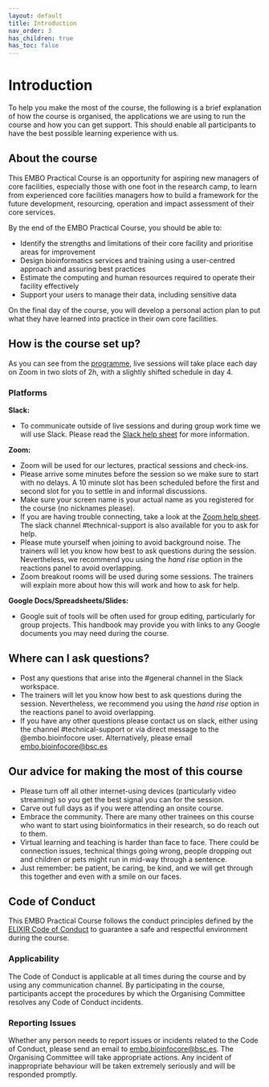 ```yaml
---
layout: default
title: Introduction
nav_order: 3
has_children: true
has_toc: false
---
```


# Introduction

To help you make the most of the course, the following is a brief explanation of how the course is organised, the applications we are using to run the course and how you can get support. This should enable all participants to have the best possible learning experience with us. 

## About the course
This EMBO Practical Course is an opportunity for aspiring new managers of core facilities, especially those with one foot in the research camp, to learn from experienced core facilities managers how to build a framework for the future development, resourcing, operation and impact assessment of their core services. 

By the end of the EMBO Practical Course, you should be able to:
- Identify the strengths and limitations of their core facility and prioritise areas for improvement
- Design bioinformatics services and training using a user-centred approach and assuring best practices
- Estimate the computing and human resources required to operate their facility effectively
- Support your users to manage their data, including sensitive data

On the final day of the course, you will develop a personal action plan to put what they have learned into practice in their own core facilities.

## How is the course set up? 
As you can see from the [programme](/EMBO-bioinfocore-2021/docs/programme), live sessions will take place each day on Zoom in two slots of 2h, with a slightly shifted schedule in day 4.

### Platforms
**Slack:**	
- To communicate outside of live sessions and during group work time we will use Slack. Please read the [Slack help sheet](/EMBO-bioinfocore-2021/docs/help/slack/) for more information. 

**Zoom:**	
- Zoom will be used for our lectures, practical sessions and check-ins.  
- Please arrive some minutes before the session so we make sure to start with no delays. A 10 minute slot has been scheduled before the first and second slot for you to settle in and informal discussions. 
- Make sure your screen name is your actual name as you registered for the course (no nicknames please). 
- If you are having trouble connecting, take a look at the [Zoom help sheet](/EMBO-bioinfocore-2021/docs/help/zoom/). The slack channel #technical-support is also available for you to ask for help.
- Please mute yourself when joining to avoid background noise. The trainers will let you know how best to ask questions during the session. Nevertheless, we recommend you using the _hand rise_ option in the reactions panel to avoid overlapping.  
- Zoom breakout rooms will be used during some sessions. The trainers will explain more about how this will work and how to ask for help.  

**Google Docs/Spreadsheets/Slides:**
- Google suit of tools will be often used for group editing, particularly for group projects. This handbook may provide you with links to any Google documents you may need during the course. 

## Where can I ask questions? 
- Post any questions that arise into the #general channel in the Slack workspace.
- The trainers will let you know how best to ask questions during the session. Nevertheless, we recommend you using the _hand rise_ option in the reactions panel to avoid overlapping. 
- If you have any other questions please contact us on slack, either using the channel #technical-support or via direct message to the @embo.bioinfocore user. Alternatively, please email [embo.bioinfocore@bsc.es](mailto:embo.bioinfocore@bsc.es)

## Our advice for making the most of this course 
- Please turn off all other internet-using devices (particularly video streaming) so you get the best signal you can for the session. 
- Carve out full days as if you were attending an onsite course. 
- Embrace the community. There are many other trainees on this course who want to start using bioinformatics in their research, so do reach out to them.
- Virtual learning and teaching is harder than face to face. There could be connection issues, technical things going wrong, people dropping out and children or pets might run in mid-way through a sentence.
- Just remember: be patient, be caring, be kind, and we will get through this together and even with a smile on our faces.

## Code of Conduct
This EMBO Practical Course follows the conduct principles defined by the [ELIXIR Code of Conduct](https://elixir-europe.org/events/code-of-conduct) to guarantee a safe and respectful environment during the course.

### Applicability
The Code of Conduct is applicable at all times during the course and by using any communication channel. By participating in the course, participants accept the procedures by which the Organising Committee resolves any Code of Conduct incidents.

### Reporting Issues
Whether any person needs to report issues or incidents related to the Code of Conduct, please send an email to [embo.bioinfocore@bsc.es](mailto:embo.bioinfocore@bsc.es). The Organising Committee will take appropriate actions. Any incident of inappropriate behaviour will be taken extremely seriously and will be responded promptly.
